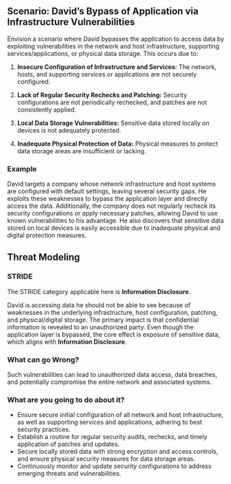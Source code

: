 ## Scenario: David’s Bypass of Application via Infrastructure Vulnerabilities

Envision a scenario where David bypasses the application to access data by exploiting vulnerabilities in the network and host infrastructure, supporting services/applications, or physical data storage. This occurs due to:

1. **Insecure Configuration of Infrastructure and Services:** The network, hosts, and supporting services or applications are not securely configured.

2. **Lack of Regular Security Rechecks and Patching:** Security configurations are not periodically rechecked, and patches are not consistently applied.

3. **Local Data Storage Vulnerabilities:** Sensitive data stored locally on devices is not adequately protected.

4. **Inadequate Physical Protection of Data:** Physical measures to protect data storage areas are insufficient or lacking.

### Example

David targets a company whose network infrastructure and host systems are configured with default settings, leaving several security gaps. He exploits these weaknesses to bypass the application layer and directly access the data. Additionally, the company does not regularly recheck its security configurations or apply necessary patches, allowing David to use known vulnerabilities to his advantage. He also discovers that sensitive data stored on local devices is easily accessible due to inadequate physical and digital protection measures.

## Threat Modeling

### STRIDE

The STRIDE category applicable here is **Information Disclosure**.

David is accessing data he should not be able to see because of weaknesses in the underlying infrastructure, host configuration, patching, and physical/digital storage.
The primary impact is that confidential information is revealed to an unauthorized party.
Even though the application layer is bypassed, the core effect is exposure of sensitive data, which aligns with **Information Disclosure**.

### What can go Wrong?

Such vulnerabilities can lead to unauthorized data access, data breaches, and potentially compromise the entire network and associated systems.

### What are you going to do about it?

- Ensure secure initial configuration of all network and host infrastructure, as well as supporting services and applications, adhering to best security practices.
- Establish a routine for regular security audits, rechecks, and timely application of patches and updates.
- Secure locally stored data with strong encryption and access controls, and ensure physical security measures for data storage areas. 
- Continuously monitor and update security configurations to address emerging threats and vulnerabilities.
